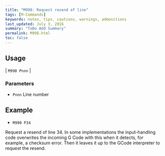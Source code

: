 ```yaml
---
title: "M998: Request resend of line" 
tags: [M-Commands]
keywords: notes, tips, cautions, warnings, admonitions
last_updated: July 3, 2016
summary: "ToDo Add Summary"
permalink: M998.html
toc: false
---
```



## Usage ##

| `M998 Pnnn` | 

### Parameters ###

+ `Pnnn` Line number

## Example ##

+ `M998 P34`

Request a resend of line 34. In some implementations the input-handling code overwrites the incoming G Code with this when it detects, for example, a checksum error. Then it leaves it up to the GCode interpreter to request the resend.
